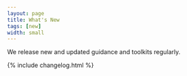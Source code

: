 ```yaml
---
layout: page
title: What's New
tags: [new]
width: small
---
```


We release new and updated guidance and toolkits regularly.

{% include changelog.html %}

